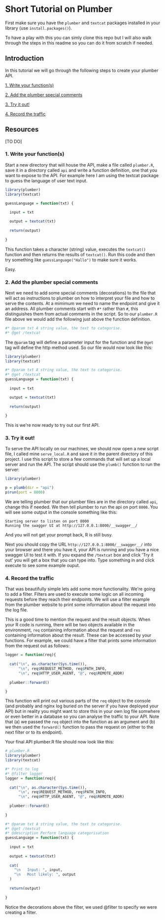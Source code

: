 # Short Tutorial on Plumber

First make sure you have the `plumber` and `textcat` packages installed in your library (use `install.packages()`).

To have a play with this you can simly clone this repo but I will also walk through the steps in this readme so you can do it from scratch if needed.

## Introduction

In this tutorial we will go through the following steps to create your plumber API.

[1. Write your function(s)](#1-write-your-function(s))

[2. Add the plumber special comments](#2-add-the-plumber-special-comments)

[3. Try it out!](#3-try-it-out)

[4. Record the traffic](#4-record-the-traffic)

## Resources

[TO DO]

### 1. Write your function(s)

Start a new directory that will house the API, make a file called `plumber.R`, save it in a directory called `api` and write a function definition, one that you want to expose to the API. For example here I am using the textcat package to guess the language of user text input.

```r
library(plumber)
library(textcat)

guessLanguage = function(txt) {
  
  input = txt

  output = textcat(txt)
  
  return(output)
  
}
```

This function takes a character (string) value, executes the `textcat()` function and then returns the results of `textcat()`. Run this code and then try something like `guessLanguage("Hallo")` to make sure it works.

Easy.

### 2. Add the plumber special comments

Next we need to add some special comments (decorations) to the file that will act as instructions to plumber on how to interpret your file and how to serve the contents. At a mimimum we need to name the endpoint and give it an address. All plumber comments start with `#*` rather than `#`, this distinguishes them from actual comments in the script. So to our `plumber.R` file above we would add the following just above the function definition.

```r
#* @param txt A string value, the text to categorise.
#* @get /textcat
```

The `@param` tag will define a parameter input for the function and the `@get` tag will define the http method used. So our file would now look like this:

```r
library(plumber)
library(textcat)

#* @param txt A string value, the text to categorise.
#* @get /textcat
guessLanguage = function(txt) {
  
  input = txt

  output = textcat(txt)
  
  return(output)
  
}
```

This is we're now ready to try out our first API.

### 3. Try it out!

To serve the API locally on our machines, we should now open a new script file, I called mine `serve_local.R` and save it in the parent directory of this project. I use this script to store a few commands that will set up a local server and run the API. The script should use the `plumb()` function to run the server:

```r
library(plumber)

p = plumb(dir = "api")
p$run(port = 8000)
```

We are telling plumber that our plumber files are in the directory called `api`, change this if needed. We then tell plumber to run the api on port `8000`. You will see some output in the console something like this:

```
Starting server to listen on port 8000
Running the swagger UI at http://127.0.0.1:8000/__swagger__/
```

And you will not get your prompt back, R is still busy.

Next you should copy the URL `http://127.0.0.1:8000/__swagger__/` into your browser and there you have it, your API is running and you have a nice swagger UI to test it with. If you expand the `/textcat` box and click 'Try it out' you will get a box that you can type into. Type something in and click execute to see some example ouput.

### 4. Record the traffic

That was beautifully simple lets add some more functionality. We're going to add a filter. Filters are used to execute some logic on all incoming requests before they reach their endpoints. We will use a filter example from the plumber website to print some information about the request into the log file.

This is a good time to mention the request and the result objects. When your R code is running, there will be two objects available in the environment, `req` containing information about the request and `res` containing information about the result. These can be accessed by your functions. For example, we could have a filter that prints some information from the request out as follows:

```r
logger = function(req){
  
  cat("\n", as.character(Sys.time()), 
      "\n", req$REQUEST_METHOD, req$PATH_INFO, 
      "\n", req$HTTP_USER_AGENT, "@", req$REMOTE_ADDR)
  
  plumber::forward()

}
```

This function will print out various parts of the `req` object to the console (and probably and nginx log buried on the server if you have deployed your API) but in reality you might want to store this in your own log file somwhere or even better in a database so you can analyse the traffic to your API. Note that (a) we passed the `req` object into the function as an argument and (b) we then used the `forward()` function to pass the request on (either to the next filter or to its endpoint).

Your final API plumber.R file should now look like this:

```r
# plumber.R
library(plumber)
library(textcat)

#* Print to log
#* @filter logger
logger = function(req){
  
  cat("\n", as.character(Sys.time()), 
      "\n", req$REQUEST_METHOD, req$PATH_INFO, 
      "\n", req$HTTP_USER_AGENT, "@", req$REMOTE_ADDR)
  
  plumber::forward()
  
}

#* @param txt A string value, the text to categorise.
#* @get /textcat
#* @description Perform language categorisation
guessLanguage = function(txt) {
  
  input = txt
  
  output = textcat(txt)
  
  cat(
    "\n   Input: ", input,
    "\n   Most likely: ", output
  )
  
  return(output)
  
}
```

Notice the decorations above the filter, we used @filter to specify we were creating a filter.
